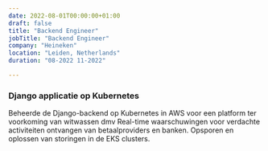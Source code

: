 ```yaml
---
date: 2022-08-01T00:00:00+01:00
draft: false
title: "Backend Engineer"
jobTitle: "Backend Engineer"
company: "Heineken"
location: "Leiden, Netherlands"
duration: "08-2022 11-2022"

---
```

### Django applicatie op Kubernetes

Beheerde de Django-backend op Kubernetes in AWS voor een platform ter voorkoming van witwassen dmv Real-time waarschuwingen voor verdachte activiteiten ontvangen van betaalproviders en banken.
Opsporen en oplossen van storingen in de EKS clusters.